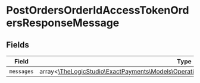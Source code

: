 # PostOrdersOrderIdAccessTokenOrdersResponseMessage


## Fields

| Field                                                                                                                                                          | Type                                                                                                                                                           | Required                                                                                                                                                       | Description                                                                                                                                                    |
| -------------------------------------------------------------------------------------------------------------------------------------------------------------- | -------------------------------------------------------------------------------------------------------------------------------------------------------------- | -------------------------------------------------------------------------------------------------------------------------------------------------------------- | -------------------------------------------------------------------------------------------------------------------------------------------------------------- |
| `messages`                                                                                                                                                     | array<[\TheLogicStudio\ExactPayments\Models\Operations\PostOrdersOrderIdAccessTokenMessages](../../Models/Operations/PostOrdersOrderIdAccessTokenMessages.md)> | :heavy_minus_sign:                                                                                                                                             | N/A                                                                                                                                                            |